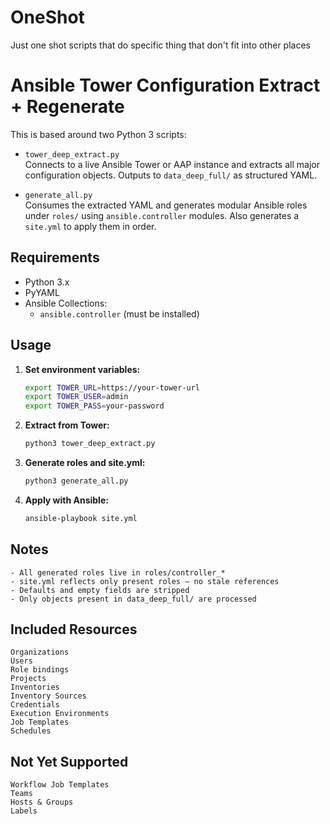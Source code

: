 # OneShot
Just one shot scripts that do specific thing that don't fit into other places


# Ansible Tower Configuration Extract + Regenerate

This is based around two Python 3 scripts:

- `tower_deep_extract.py`  
  Connects to a live Ansible Tower or AAP instance and extracts all major configuration objects. Outputs to `data_deep_full/` as structured YAML.

- `generate_all.py`  
  Consumes the extracted YAML and generates modular Ansible roles under `roles/` using `ansible.controller` modules. Also generates a `site.yml` to apply them in order.

## Requirements

- Python 3.x
- PyYAML
- Ansible Collections:
  - `ansible.controller` (must be installed)

## Usage

1. **Set environment variables:**
   ```bash
   export TOWER_URL=https://your-tower-url
   export TOWER_USER=admin
   export TOWER_PASS=your-password
2. **Extract from Tower:**
   ```bash
   python3 tower_deep_extract.py
3. **Generate roles and site.yml:**
   ```bash
   python3 generate_all.py
4. **Apply with Ansible:**
   ```bash
   ansible-playbook site.yml

## Notes
    - All generated roles live in roles/controller_*
    - site.yml reflects only present roles — no stale references
    - Defaults and empty fields are stripped
    - Only objects present in data_deep_full/ are processed

## Included Resources
    Organizations
    Users
    Role bindings
    Projects
    Inventories
    Inventory Sources
    Credentials
    Execution Environments
    Job Templates
    Schedules

## Not Yet Supported
    Workflow Job Templates
    Teams
    Hosts & Groups
    Labels